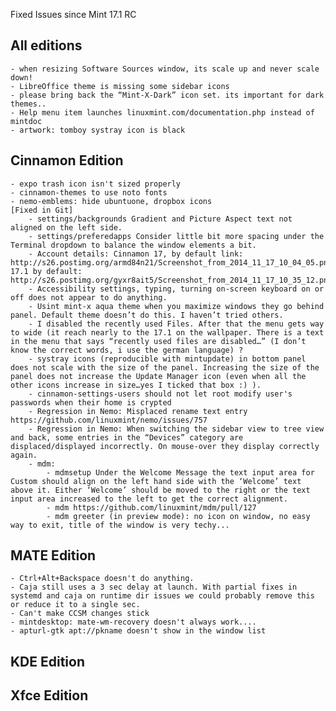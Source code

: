 Fixed Issues since Mint 17.1 RC

All editions
------------
	- when resizing Software Sources window, its scale up and never scale down!
	- LibreOffice theme is missing some sidebar icons
	- please bring back the “Mint-X-Dark” icon set. its important for dark themes..	
	- Help menu item launches linuxmint.com/documentation.php instead of mintdoc
	- artwork: tomboy systray icon is black
	
Cinnamon Edition
----------------
	- expo trash icon isn't sized properly
	- cinnamon-themes to use noto fonts
	- nemo-emblems: hide ubuntuone, dropbox icons
	[Fixed in Git]
		- settings/backgrounds Gradient and Picture Aspect text not aligned on the left side.
		- settings/preferedapps Consider little bit more spacing under the Terminal dropdown to balance the window elements a bit.
		- Account details: Cinnamon 17, by default link: http://s26.postimg.org/armd84n21/Screenshot_from_2014_11_17_10_04_05.png, 17.1 by default: http://s26.postimg.org/gyxr8ait5/Screenshot_from_2014_11_17_10_35_12.png
		- Accessibility settings, typing, turning on-screen keyboard on or off does not appear to do anything. 
		- Usint mint-x aqua theme when you maximize windows they go behind panel. Default theme doesn’t do this. I haven’t tried others.
		- I disabled the recently used Files. After that the menu gets way to wide (it reach nearly to the 17.1 on the wallpaper. There is a text in the menu that says “recently used files are disabled…” (I don’t know the correct words, i use the german language)	?
		- systray icons (reproducible with mintupdate) in bottom panel does not scale with the size of the panel. Increasing the size of the panel does not increase the Update Manager icon (even when all the other icons increase in size…yes I ticked that box :) ).			
		- cinnamon-settings-users should not let root modify user's passwords when their home is crypted	
		- Regression in Nemo: Misplaced rename text entry https://github.com/linuxmint/nemo/issues/757
		- Regression in Nemo: When switching the sidebar view to tree view and back, some entries in the “Devices” category are displaced/displayed incorrectly. On mouse-over they display correctly again.
		- mdm:
			- mdmsetup Under the Welcome Message the text input area for Custom should align on the left hand side with the ‘Welcome’ text above it. Either ‘Welcome’ should be moved to the right or the text input area increased to the left to get the correct alignment.
			- mdm https://github.com/linuxmint/mdm/pull/127
			- mdm greeter (in preview mode): no icon on window, no easy way to exit, title of the window is very techy...

	
MATE Edition
------------
	- Ctrl+Alt+Backspace doesn't do anything.
	- Caja still uses a 3 sec delay at launch. With partial fixes in systemd and caja on runtime dir issues we could probably remove this or reduce it to a single sec.	
	- Can't make CCSM changes stick	
	- mintdesktop: mate-wm-recovery doesn't always work....
	- apturl-gtk apt://pkname doesn't show in the window list

KDE Edition
-----------

Xfce Edition
------------
	